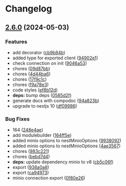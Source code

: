 # Changelog

## [2.6.0](https://github.com/rubiin/nestjs-minio/compare/v2.5.4...v2.6.0) (2024-05-03)


### Features

* add decorator ([cb9b84b](https://github.com/rubiin/nestjs-minio/commit/cb9b84b08e40f6608aae2753e6be8d01e4fd9112))
* added type for exported client ([94902e1](https://github.com/rubiin/nestjs-minio/commit/94902e1255da37d37103611d1070f8271d71371b))
* check connection on init ([9046a53](https://github.com/rubiin/nestjs-minio/commit/9046a534885e693a4bd93750ac2ad8b9a3b987c2))
* chores ([09d87bb](https://github.com/rubiin/nestjs-minio/commit/09d87bb0ab32faa0a4adb4553068b058be1efc2c))
* chores ([4d44ba6](https://github.com/rubiin/nestjs-minio/commit/4d44ba646520d964a8d0a3ee560408cce8643730))
* chores ([17f9c1c](https://github.com/rubiin/nestjs-minio/commit/17f9c1ca4f992dc8b649564886ebb0be4a4c3f76))
* chores ([f9a78e3](https://github.com/rubiin/nestjs-minio/commit/f9a78e36896451947d22a72bb738ea423ef68633))
* code styles ([ef8b12d](https://github.com/rubiin/nestjs-minio/commit/ef8b12dfdf483aeb7afe3de1494e20e114739e23))
* **deps:** bump deps ([0585d2f](https://github.com/rubiin/nestjs-minio/commit/0585d2fd009fee12f8a8a80c31f2fa61f7edf584))
* generate docs with compodoc ([94a823b](https://github.com/rubiin/nestjs-minio/commit/94a823bbc25eee147b323759466cbf85133262b3))
* upgrade to nestjs 10 ([df09986](https://github.com/rubiin/nestjs-minio/commit/df099864c6568b99c1c2bc91d5137c07ef1d3bb4))


### Bug Fixes

* 164 ([248e4ae](https://github.com/rubiin/nestjs-minio/commit/248e4aef95aaef07f6e1029dfa65413175d50273))
* add modulebuilder ([164ff5e](https://github.com/rubiin/nestjs-minio/commit/164ff5e419ce7a0167e210acd0e2f252d19c3590))
* added minio options to nestMinioOptions ([9938092](https://github.com/rubiin/nestjs-minio/commit/9938092072558299eaa445056036d9f2afe4ae1c))
* added minio options to nestMinioOptions ([4ae3567](https://github.com/rubiin/nestjs-minio/commit/4ae3567259a2982cfff3412794544364596f040e))
* chores ([983c221](https://github.com/rubiin/nestjs-minio/commit/983c22157af20b0e503b4510e16ec6d3e3fdd8a2))
* chores ([bebd7d4](https://github.com/rubiin/nestjs-minio/commit/bebd7d4ed3c579b90cdadf25de50175573eda742))
* **deps:** update dependency minio to v8 ([cb5c06f](https://github.com/rubiin/nestjs-minio/commit/cb5c06ffd88958b934278265fd89a0f30e785b26))
* export ([938a0a8](https://github.com/rubiin/nestjs-minio/commit/938a0a8a35b64b7b208d1795aaaf00b6c2879813))
* export ([ca94973](https://github.com/rubiin/nestjs-minio/commit/ca94973842daeb33f76b819cd834bae31d47672f))
* minio connection export ([0f80e26](https://github.com/rubiin/nestjs-minio/commit/0f80e26a3a70c0d47cbc97b2cbb7195629915ecc))
